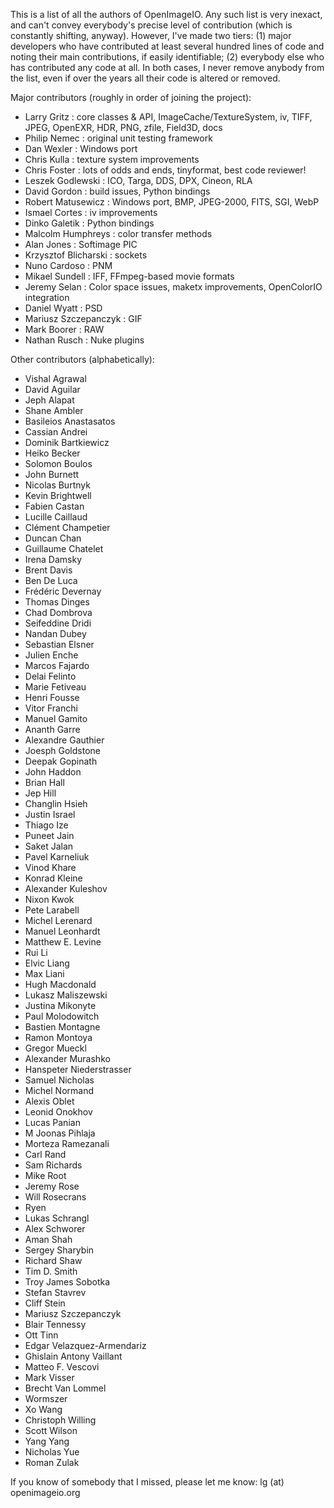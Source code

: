 This is a list of all the authors of OpenImageIO.  Any such list is very
inexact, and can't convey everybody's precise level of contribution (which
is constantly shifting, anyway).  However, I've made two tiers: (1) major
developers who have contributed at least several hundred lines of code and
noting their main contributions, if easily identifiable; (2) everybody else
who has contributed any code at all. In both cases, I never remove anybody
from the list, even if over the years all their code is altered or removed.


Major contributors (roughly in order of joining the project):

* Larry Gritz          : core classes & API, ImageCache/TextureSystem, iv,
  TIFF, JPEG, OpenEXR, HDR, PNG, zfile, Field3D, docs
* Philip Nemec         : original unit testing framework
* Dan Wexler           : Windows port
* Chris Kulla          : texture system improvements
* Chris Foster         : lots of odds and ends, tinyformat, best code reviewer!
* Leszek Godlewski     : ICO, Targa, DDS, DPX, Cineon, RLA
* David Gordon         : build issues, Python bindings
* Robert Matusewicz    : Windows port, BMP, JPEG-2000, FITS, SGI, WebP
* Ismael Cortes        : iv improvements
* Dinko Galetik        : Python bindings
* Malcolm Humphreys    : color transfer methods
* Alan Jones           : Softimage PIC
* Krzysztof Blicharski : sockets
* Nuno Cardoso         : PNM
* Mikael Sundell       : IFF, FFmpeg-based movie formats
* Jeremy Selan         : Color space issues, maketx improvements, OpenColorIO
  integration
* Daniel Wyatt         : PSD
* Mariusz Szczepanczyk : GIF
* Mark Boorer          : RAW
* Nathan Rusch         : Nuke plugins

Other contributors (alphabetically):

* Vishal Agrawal
* David Aguilar
* Jeph Alapat
* Shane Ambler
* Basileios Anastasatos
* Cassian Andrei
* Dominik Bartkiewicz
* Heiko Becker
* Solomon Boulos
* John Burnett
* Nicolas Burtnyk
* Kevin Brightwell
* Fabien Castan
* Lucille Caillaud
* Clément Champetier
* Duncan Chan
* Guillaume Chatelet
* Irena Damsky
* Brent Davis
* Ben De Luca
* Frédéric Devernay
* Thomas Dinges
* Chad Dombrova
* Seifeddine Dridi
* Nandan Dubey
* Sebastian Elsner
* Julien Enche
* Marcos Fajardo
* Delai Felinto
* Marie Fetiveau
* Henri Fousse
* Vitor Franchi
* Manuel Gamito
* Ananth Garre
* Alexandre Gauthier
* Joesph Goldstone
* Deepak Gopinath
* John Haddon
* Brian Hall
* Jep Hill
* Changlin Hsieh
* Justin Israel
* Thiago Ize
* Puneet Jain
* Saket Jalan
* Pavel Karneliuk
* Vinod Khare
* Konrad Kleine
* Alexander Kuleshov
* Nixon Kwok
* Pete Larabell
* Michel Lerenard
* Manuel Leonhardt
* Matthew E. Levine
* Rui Li
* Elvic Liang
* Max Liani
* Hugh Macdonald
* Lukasz Maliszewski
* Justina Mikonyte
* Paul Molodowitch
* Bastien Montagne
* Ramon Montoya
* Gregor Mueckl
* Alexander Murashko
* Hanspeter Niederstrasser
* Samuel Nicholas
* Michel Normand
* Alexis Oblet
* Leonid Onokhov
* Lucas Panian
* M Joonas Pihlaja
* Morteza Ramezanali
* Carl Rand
* Sam Richards
* Mike Root
* Jeremy Rose
* Will Rosecrans
* Ryen
* Lukas Schrangl
* Alex Schworer
* Aman Shah
* Sergey Sharybin
* Richard Shaw
* Tim D. Smith
* Troy James Sobotka
* Stefan Stavrev
* Cliff Stein
* Mariusz Szczepanczyk
* Blair Tennessy
* Ott Tinn
* Edgar Velazquez-Armendariz
* Ghislain Antony Vaillant
* Matteo F. Vescovi
* Mark Visser
* Brecht Van Lommel
* Wormszer
* Xo Wang
* Christoph Willing
* Scott Wilson
* Yang Yang
* Nicholas Yue
* Roman Zulak


If you know of somebody that I missed, please let me know: 
lg (at) openimageio.org
